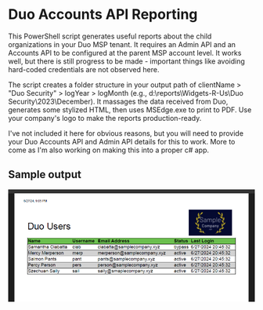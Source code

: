 # Duo Accounts API Reporting
This PowerShell script generates useful reports about the child organizations in your Duo MSP tenant. It requires an Admin API and an Accounts API to be configured at the parent MSP account level. It works well, but there is still progress to be made - important things like avoiding hard-coded credentials are not observed here.

The script creates a folder structure in your output path of clientName > "Duo Security" > logYear > logMonth (e.g., d:\reports\Widgets-R-Us\Duo Security\2023\December). It massages the data received from Duo, generates some stylized HTML, then uses MSEdge.exe to print to PDF. Use your company's logo to make the reports production-ready.

I've not included it here for obvious reasons, but you will need to provide your Duo Accounts API and Admin API details for this to work. More to come as I'm also working on making this into a proper c# app.

## Sample output
![Report Sample](https://github.com/jimicidal/MSP-scripts/blob/main/duo-accounts-api-reporting/Report%20sample.png?raw=true)
